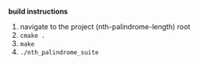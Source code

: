 __build instructions__

1. navigate to the project (nth-palindrome-length) root
2. `cmake .`
3. `make` 
4. `./nth_palindrome_suite`